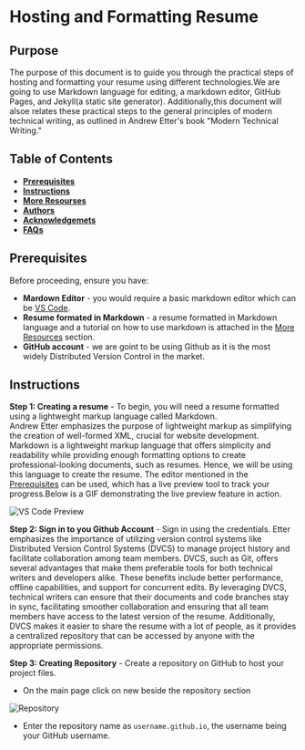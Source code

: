 # Hosting and Formatting Resume


## Purpose
The purpose of this document is to guide you through the practical steps of hosting and formatting your resume using different technologies.We are going to use Markdown language for editing, a markdown editor, GitHub Pages, and Jekyll(a static site generator). Additionally,this document will alsoe relates these practical steps to the general principles of modern technical writing, as outlined in Andrew Etter's book "Modern Technical Writing."

## Table of Contents 
 * [**Prerequisites**](https://github.com/kamarabbas99/kamarabbas99.github.io/blob/main/README.md#prerequisites)
 * [**Instructions**](https://github.com/kamarabbas99/kamarabbas99.github.io/blob/main/README.md#instructions)
 * [**More Resourses**](https://github.com/kamarabbas99/kamarabbas99.github.io/blob/main/README.md#more-resourses)
 * [**Authors**](https://github.com/kamarabbas99/kamarabbas99.github.io/blob/main/README.md#authors)
 * [**Acknowledgemets**](https://github.com/kamarabbas99/kamarabbas99.github.io/blob/main/README.md#acknowledgements)
 * [**FAQs**](https://github.com/kamarabbas99/kamarabbas99.github.io/blob/main/README.md#faqs)

## Prerequisites
Before proceeding, ensure you have:
* **Mardown Editor** - you would require a basic markdown editor which can be [VS Code](https://visualstudio.microsoft.com/#vscode-section). 
* **Resume formated in Markdown** -  a resume formatted in Markdown language and a tutorial on how to use markdown is attached in the [More Resources]() section. 
* **GitHub account** - we are goint to be using Github as it is the most widely Distributed Version Control in the market. 


## Instructions

**Step 1: Creating a resume** - To begin, you will need a resume formatted using a lightweight markup language called Markdown.
</br>Andrew Etter emphasizes the purpose of lightweight markup as simplifying the creation of well-formed XML, crucial for website development. Markdown is a lightweight markup language that offers simplicity and readability while providing enough formatting options to create professional-looking documents, such as resumes. Hence, we will be using this language to create the resume. The editor mentioned in the [Prerequisites]() can be used, which has a live preview tool to track your progress.Below is a GIF demonstrating the live preview feature in action.</br>

![VS Code Preview]()


**Step 2: Sign in to you Github Account** - Sign in using the credentials. Etter emphasizes the importance of utilizing version control systems like Distributed Version Control Systems (DVCS) to manage project history and facilitate collaboration among team members. DVCS, such as Git, offers several advantages that make them preferable tools for both technical writers and developers alike. These benefits include better performance, offline capabilities, and support for concurrent edits. By leveraging DVCS, technical writers can ensure that their documents and code branches stay in sync, facilitating smoother collaboration and ensuring that all team members have access to the latest version of the resume. Additionally, DVCS makes it easier to share the resume with a lot of people, as it provides a centralized repository that can be accessed by anyone with the appropriate permissions. 


**Step 3: Creating Repository** - Create a repository on GitHub to host your project files.

* On the main page click on new beside the repository section

![Repository]()


* Enter the repository name as `username.github.io`, the username being your GitHub username.





